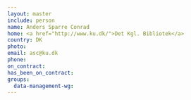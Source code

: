 ```yaml
---
layout: master
include: person
name: Anders Sparre Conrad
home: <a href="http://www.ku.dk/">Det Kgl. Bibliotek</a>
country: DK
photo:
email: asc@ku.dk
phone:
on_contract:
has_been_on_contract:
groups:
  data-management-wg:
---
```

